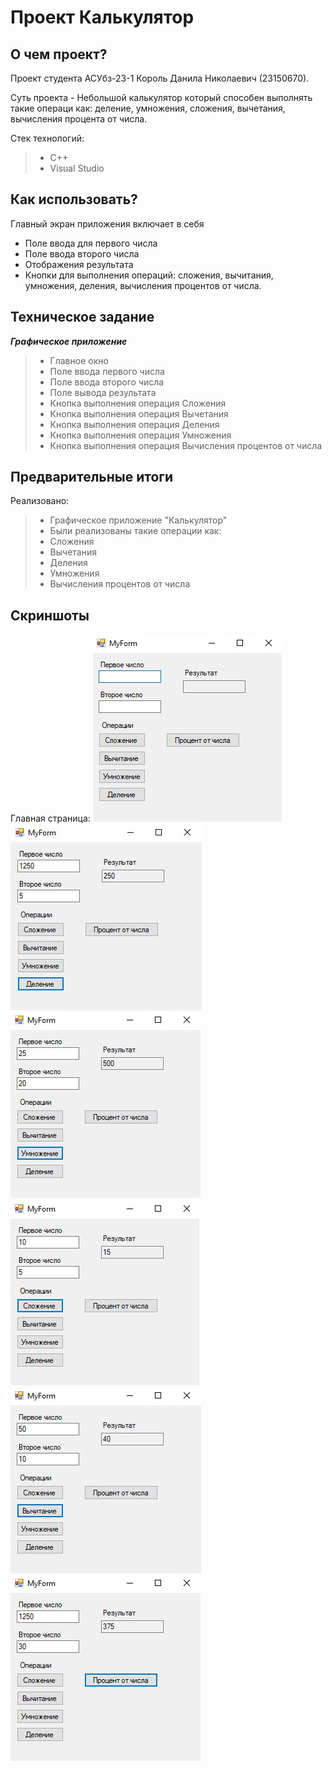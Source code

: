 # Проект Калькулятор
 
## О чем проект?
Проект студента АСУбз-23-1 Король Данила Николаевич (23150670).

Суть проекта - Небольшой калькулятор который способен выполнять такие операци как:  деление, умножения, сложения, вычетания, вычисления процента от числа.


Стек технологий:
> - С++
> - Visual Studio


## Как использовать?
Главный экран приложения включает в себя 
- Поле ввода для первого числа 
- Поле ввода второго числа 
- Отображения результата 
- Кнопки для выполнения операций: сложения, вычитания, умножения, деления, вычисления процентов от числа.

## Техническое задание

***Графическое приложение***
> - Главное окно
> - Поле ввода первого числа
> - Поле ввода второго числа
> - Поле вывода результата
> - Кнопка выполнения операция Сложения
> - Кнопка выполнения операция Вычетания
> - Кнопка выполнения операция Деления
> - Кнопка выполнения операция Умножения
> - Кнопка выполнения операция Вычисления процентов от числа


 ## Предварительные итоги

Реализовано:
> - Графическое приложение "Калькулятор"
> - Были реализованы такие операции как:
> - Сложения
> - Вычетания
> - Деления
> - Умножения
> - Вычисления процентов от числа

## Скриншоты

Главная страница:
![Главная Окно](https://github.com/KorolDanil25/Project/blob/master/image/1.jpg)
![Выполнения операции Деление](https://github.com/KorolDanil25/Project/blob/master/image/3.jpg)
![Выполнения операции Умножение](https://github.com/KorolDanil25/Project/blob/master/image/6.jpg)
![Выполнения операции Сложение](https://github.com/KorolDanil25/Project/blob/master/image/5.jpg)
![Выполнения операции Вычетание](https://github.com/KorolDanil25/Project/blob/master/image/2.jpg)
![Выполнения операции Процент от числа](https://github.com/KorolDanil25/Project/blob/master/image/4.jpg)
